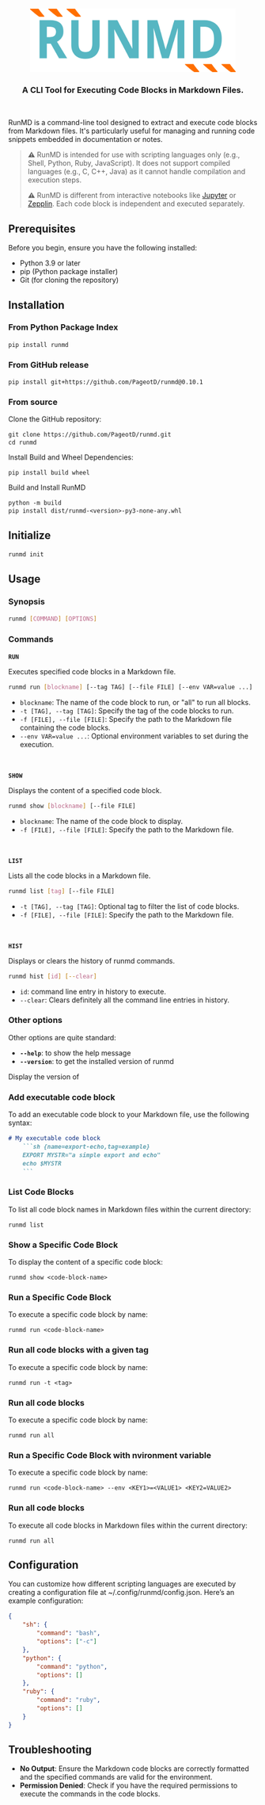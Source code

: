 <p align="center">
  <a href="">
    <img alt="Changie Logo" src="./docs/static/runmd.svg" height="128" />
  </a>
  <h3 align="center">A CLI Tool for Executing Code Blocks in Markdown Files.</h3></br>
</p>


RunMD is a command-line tool designed to extract and execute code blocks from Markdown files. It's particularly useful for managing and running code snippets embedded in documentation or notes.

> **⚠** RunMD is intended for use with scripting languages only (e.g., Shell, Python, Ruby, JavaScript). It does not support compiled languages (e.g., C, C++, Java) as it cannot handle compilation and execution steps.
>
> **⚠** RunMD is different from interactive notebooks like [Jupyter](https://jupyter.org/) or [Zepplin](https://zeppelin.apache.org/). Each code block is independent and executed separately.

## Prerequisites

Before you begin, ensure you have the following installed:
- Python 3.9 or later
- pip (Python package installer)
- Git (for cloning the repository)

## Installation

### From Python Package Index
```console
pip install runmd
```

### From GitHub release

```console
pip install git+https://github.com/PageotD/runmd@0.10.1
```

### From source

Clone the GitHub repository:

```console
git clone https://github.com/PageotD/runmd.git
cd runmd
```

Install Build and Wheel Dependencies:
```console
pip install build wheel
```

Build and Install RunMD
```console
python -m build
pip install dist/runmd-<version>-py3-none-any.whl
```

## Initialize
```console
runmd init
```

## Usage

### Synopsis

```bash
runmd [COMMAND] [OPTIONS]
```

### Commands

**`RUN`**

Executes specified code blocks in a Markdown file.
```bash
runmd run [blockname] [--tag TAG] [--file FILE] [--env VAR=value ...]
```
* `blockname`: The name of the code block to run, or "all" to run all blocks.
* `-t [TAG], --tag [TAG]`: Specify the tag of the code blocks to run.
* `-f [FILE], --file [FILE]`: Specify the path to the Markdown file containing the code blocks.
* `--env VAR=value ...`: Optional environment variables to set during the execution.

</br>

**`SHOW`**

Displays the content of a specified code block.

```bash
runmd show [blockname] [--file FILE]
```

* `blockname`: The name of the code block to display.
* `-f [FILE], --file [FILE]`: Specify the path to the Markdown file.

</br>

**`LIST`**

Lists all the code blocks in a Markdown file.

```bash
runmd list [tag] [--file FILE]
```

* `-t [TAG], --tag [TAG]`: Optional tag to filter the list of code blocks.
* `-f [FILE], --file [FILE]`: Specify the path to the Markdown file.

</br>

**`HIST`**

Displays or clears the history of runmd commands.

```bash
runmd hist [id] [--clear]
```

* `id`: command line entry in history to execute.
* `--clear`: Clears definitely all the command line entries in history.

### Other options

Other options are quite standard:
* **`--help`**: to show the help message
* **`--version`**: to get the installed version of runmd

Display the version of 
### Add executable code block

To add an executable code block to your Markdown file, use the following syntax:

```markdown
# My executable code block
    ```sh {name=export-echo,tag=example}
    EXPORT MYSTR="a simple export and echo"
    echo $MYSTR
    ```
```

### List Code Blocks

To list all code block names in Markdown files within the current directory:

```console
runmd list
```

### Show a Specific Code Block
To display the content of a specific code block:

```console
runmd show <code-block-name>
```

### Run a Specific Code Block

To execute a specific code block by name:

```console
runmd run <code-block-name>
```

### Run all code blocks with a given tag

To execute a specific code block by name:

```console
runmd run -t <tag>
```

### Run all code blocks

To execute a specific code block by name:

```console
runmd run all
```

### Run a Specific Code Block with nvironment variable

To execute a specific code block by name:

```console
runmd run <code-block-name> --env <KEY1>=<VALUE1> <KEY2=VALUE2>
```

### Run all code blocks

To execute all code blocks in Markdown files within the current directory:

```console
runmd run all
```

## Configuration

You can customize how different scripting languages are executed by creating a configuration file at ~/.config/runmd/config.json. Here’s an example configuration:

```json
{
    "sh": {
        "command": "bash",
        "options": ["-c"]
    },
    "python": {
        "command": "python",
        "options": []
    },
    "ruby": {
        "command": "ruby",
        "options": []
    }
}
```

## Troubleshooting

* **No Output**: Ensure the Markdown code blocks are correctly formatted and the specified commands are valid for the environment.
* **Permission Denied**: Check if you have the required permissions to execute the commands in the code blocks.